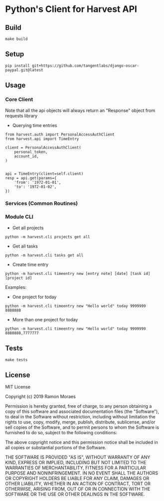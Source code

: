 # Python's Client for Harvest API

## Build

`make build`

## Setup

`pip install git+https://github.com/tangentlabs/django-oscar-paypal.git@latest`

## Usage

### Core Client

Note that all the api objects will always return an "Response" object from
requests library

- Querying time entries

```
from harvest.auth import PersonalAccessAuthClient
from harvest.api import TimeEntry

client = PersonalAccessAuthClient(
    personal_token,
    account_id,
)


api = TimeEntry(client=self.client)
resp = api.get(params={
    'from': '1972-01-01',
    'to': '1972-01-02',
})
```

### Services (Common Routines)

### Module CLI

- Get all projects

```
python -m harvest.cli projects get all
```

- Get all tasks

```
python -m harvest.cli tasks get all
```

- Create time entry

```
python -m harvest.cli timeentry new [entry note] [date] [task id] [project id]
```

Examples:

- One project for today

```
python -m harvest.cli timeentry new "Hello world" today 9999999 8888888
```

- More than one project for today

```
python -m harvest.cli timeentry new "Hello world" today 9999999 8888888,7777777
```

## Tests

`make tests`

## License

MIT License

Copyright (c) 2019 Ramon Moraes

Permission is hereby granted, free of charge, to any person obtaining a copy
of this software and associated documentation files (the "Software"), to deal
in the Software without restriction, including without limitation the rights
to use, copy, modify, merge, publish, distribute, sublicense, and/or sell
copies of the Software, and to permit persons to whom the Software is
furnished to do so, subject to the following conditions:

The above copyright notice and this permission notice shall be included in all
copies or substantial portions of the Software.

THE SOFTWARE IS PROVIDED "AS IS", WITHOUT WARRANTY OF ANY KIND, EXPRESS OR
IMPLIED, INCLUDING BUT NOT LIMITED TO THE WARRANTIES OF MERCHANTABILITY,
FITNESS FOR A PARTICULAR PURPOSE AND NONINFRINGEMENT. IN NO EVENT SHALL THE
AUTHORS OR COPYRIGHT HOLDERS BE LIABLE FOR ANY CLAIM, DAMAGES OR OTHER
LIABILITY, WHETHER IN AN ACTION OF CONTRACT, TORT OR OTHERWISE, ARISING FROM,
OUT OF OR IN CONNECTION WITH THE SOFTWARE OR THE USE OR OTHER DEALINGS IN THE
SOFTWARE.
